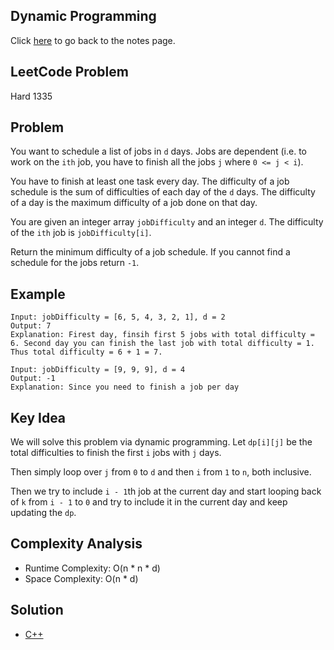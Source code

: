 ## Dynamic Programming
Click [here](../../dynamic_programming/notes.md) to go back to the notes page.

## LeetCode Problem
Hard 1335

## Problem
You want to schedule a list of jobs in `d` days. Jobs are dependent (i.e. to work on the `ith` job, you have to finish all the jobs `j` where `0 <= j < i`).

You have to finish at least one task every day. The difficulty of a job schedule is the sum of difficulties of each day of the `d` days. The difficulty of a day is the maximum difficulty of a job done on that day.

You are given an integer array `jobDifficulty` and an integer `d`. The difficulty of the `ith` job is `jobDifficulty[i]`.

Return the minimum difficulty of a job schedule. If you cannot find a schedule for the jobs return `-1`.
 
## Example
```
Input: jobDifficulty = [6, 5, 4, 3, 2, 1], d = 2
Output: 7
Explanation: Firest day, finsih first 5 jobs with total difficulty = 6. Second day you can finish the last job with total difficulty = 1. Thus total difficulty = 6 + 1 = 7.

Input: jobDifficulty = [9, 9, 9], d = 4
Output: -1
Explanation: Since you need to finish a job per day
```

## Key Idea
We will solve this problem via dynamic programming. Let `dp[i][j]` be the total difficulties to finish the first `i` jobs with `j` days.

Then simply loop over `j` from `0` to `d` and then `i` from `1` to `n`, both inclusive.

Then we try to include `i - 1`th job at the current day and start looping back of `k` from `i - 1` to `0` and try to include it in the current day and keep updating the `dp`.

## Complexity Analysis
- Runtime Complexity: O(n * n * d)
- Space Complexity: O(n * d)

## Solution
- [C++](./solution.cpp)